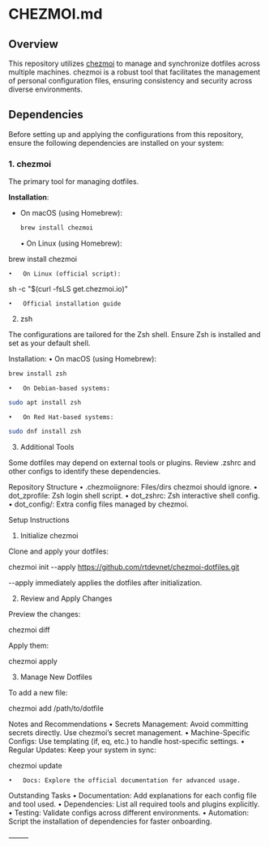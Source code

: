 # CHEZMOI.md

## Overview

This repository utilizes [chezmoi](https://chezmoi.io/) to manage and synchronize dotfiles across multiple machines. chezmoi is a robust tool that facilitates the management of personal configuration files, ensuring consistency and security across diverse environments.

## Dependencies

Before setting up and applying the configurations from this repository, ensure the following dependencies are installed on your system:

### 1. **chezmoi**
The primary tool for managing dotfiles.

**Installation**:
- On macOS (using Homebrew):
  ```bash
  brew install chezmoi
  ```

	•	On Linux (using Homebrew):

brew install chezmoi


	•	On Linux (official script):

sh -c "$(curl -fsLS get.chezmoi.io)"


	•	Official installation guide

2. zsh

The configurations are tailored for the Zsh shell. Ensure Zsh is installed and set as your default shell.

Installation:
	•	On macOS (using Homebrew):

```bash
brew install zsh
```

	•	On Debian-based systems:

```bash
sudo apt install zsh
```


	•	On Red Hat-based systems:

```bash
sudo dnf install zsh
```



3. Additional Tools

Some dotfiles may depend on external tools or plugins. Review .zshrc and other configs to identify these dependencies.

Repository Structure
	•	.chezmoiignore: Files/dirs chezmoi should ignore.
	•	dot_zprofile: Zsh login shell script.
	•	dot_zshrc: Zsh interactive shell config.
	•	dot_config/: Extra config files managed by chezmoi.

Setup Instructions

1. Initialize chezmoi

Clone and apply your dotfiles:

chezmoi init --apply https://github.com/rtdevnet/chezmoi-dotfiles.git

--apply immediately applies the dotfiles after initialization.

2. Review and Apply Changes

Preview the changes:

chezmoi diff

Apply them:

chezmoi apply

3. Manage New Dotfiles

To add a new file:

chezmoi add /path/to/dotfile

Notes and Recommendations
	•	Secrets Management: Avoid committing secrets directly. Use chezmoi’s secret management.
	•	Machine-Specific Configs: Use templating (if, eq, etc.) to handle host-specific settings.
	•	Regular Updates: Keep your system in sync:

chezmoi update


	•	Docs: Explore the official documentation for advanced usage.

Outstanding Tasks
	•	Documentation: Add explanations for each config file and tool used.
	•	Dependencies: List all required tools and plugins explicitly.
	•	Testing: Validate configs across different environments.
	•	Automation: Script the installation of dependencies for faster onboarding.

⸻
